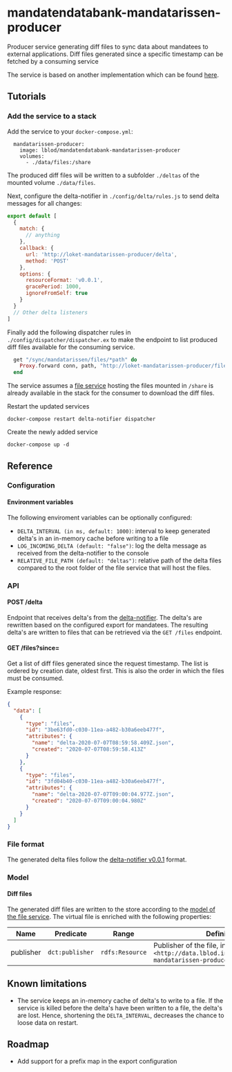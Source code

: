 # mandatendatabank-mandatarissen-producer

Producer service generating diff files to sync data about mandatees to external applications.
Diff files generated since a specific timestamp can be fetched by a consuming service 

The service is based on another implementation which can be found [here](https://github.com/lblod/loket-mandatarissen-producer).

## Tutorials
### Add the service to a stack

Add the service to your `docker-compose.yml`:

```
  mandatarissen-producer:
    image: lblod/mandatendatabank-mandatarissen-producer
    volumes:
      - ./data/files:/share
```

The produced diff files will be written to a subfolder `./deltas` of the mounted volume `./data/files`.

Next, configure the delta-notifier in `./config/delta/rules.js` to send delta messages for all changes:
```javascript
export default [
  {
    match: {
      // anything
    },
    callback: {
      url: 'http://loket-mandatarissen-producer/delta',
      method: 'POST'
    },
    options: {
      resourceFormat: 'v0.0.1',
      gracePeriod: 1000,
      ignoreFromSelf: true
    }
  }
  // Other delta listeners
]
```

Finally add the following dispatcher rules in `./config/dispatcher/dispatcher.ex` to make the endpoint to list produced diff files available for the consuming service.

```elixir
  get "/sync/mandatarissen/files/*path" do
    Proxy.forward conn, path, "http://loket-mandatarissen-producer/files/"
  end
```

The service assumes a [file service](https://github.com/mu-semtech/file-service) hosting the files mounted in `/share` is already available in the stack for the consumer to download the diff files.

Restart the updated services
```
docker-compose restart delta-notifier dispatcher
```

Create the newly added service
```
docker-compose up -d
```

## Reference
### Configuration
#### Environment variables
The following enviroment variables can be optionally configured:
* `DELTA_INTERVAL (in ms, default: 1000)`: interval to keep generated delta's in an in-memory cache before writing to a file
* `LOG_INCOMING_DELTA (default: "false")`: log the delta message as received from the delta-notifier to the console
* `RELATIVE_FILE_PATH (default: "deltas")`: relative path of the delta files compared to the root folder of the file service that will host the files.

### API
#### POST /delta
Endpoint that receives delta's from the [delta-notifier](https://github.com/mu-semtech/delta-notifier). The delta's are rewritten based on the configured export for mandatees. The resulting delta's are written to files that can be retrieved via the `GET /files` endpoint.

#### GET /files?since=<datetime>
Get a list of diff files generated since the request timestamp. The list is ordered by creation date, oldest first. This is also the order in which the files must be consumed.

Example response:
```json
{
  "data": [
    {
      "type": "files",
      "id": "3be63fd0-c030-11ea-a482-b30a6eeb477f",
      "attributes": {
        "name": "delta-2020-07-07T08:59:58.409Z.json",
        "created": "2020-07-07T08:59:58.413Z"
      }
    },
    {
      "type": "files",
      "id": "3fd04b40-c030-11ea-a482-b30a6eeb477f",
      "attributes": {
        "name": "delta-2020-07-07T09:00:04.977Z.json",
        "created": "2020-07-07T09:00:04.980Z"
      }
    }
  ]
}
```

### File format
The generated delta files follow the [delta-notifier v0.0.1](https://github.com/mu-semtech/delta-notifier#v001) format.

### Model
#### Diff files
The generated diff files are written to the store according to the [model of the file service](https://github.com/mu-semtech/file-service#resources). The virtual file is enriched with the following properties:

| Name      | Predicate       | Range           | Definition                                                                                                                    |
|-----------|-----------------|-----------------|-------------------------------------------------------------------------------------------------------------------------------|
| publisher | `dct:publisher` | `rdfs:Resource` | Publisher of the file, in this case always `<http://data.lblod.info/services/loket-mandatarissen-producer>` |

## Known limitations
* The service keeps an in-memory cache of delta's to write to a file. If the service is killed before the delta's have been written to a file, the delta's are lost. Hence, shortening the `DELTA_INTERVAL`, decreases the chance to loose data on restart.

## Roadmap
* Add support for a prefix map in the export configuration